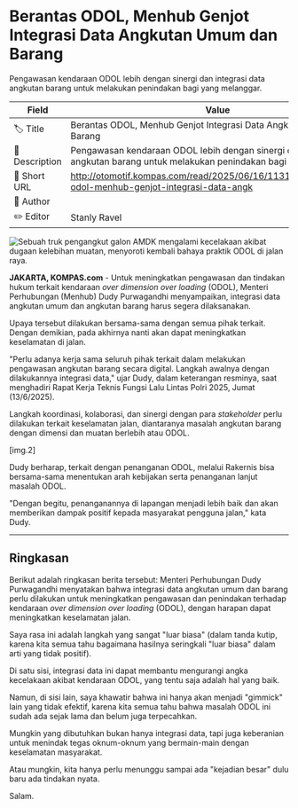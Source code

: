 # Berantas ODOL, Menhub Genjot Integrasi Data Angkutan Umum dan Barang

Pengawasan kendaraan ODOL lebih dengan sinergi dan integrasi data angkutan barang untuk melakukan penindakan bagi yang melanggar.

| Field         | Value                                                       |
|---------------|-------------------------------------------------------------|
| 🏷️ Title       | Berantas ODOL, Menhub Genjot Integrasi Data Angkutan Umum dan Barang |
| 📝 Description | Pengawasan kendaraan ODOL lebih dengan sinergi dan integrasi data angkutan barang untuk melakukan penindakan bagi yang melanggar. |
| 🔗 Short URL   | http://otomotif.kompas.com/read/2025/06/16/113100115/berantas-odol-menhub-genjot-integrasi-data-angk |
| 👤 Author      |  |
| ✏️ Editor      | Stanly Ravel |

![Sebuah truk pengangkut galon AMDK mengalami kecelakaan akibat dugaan kelebihan muatan, menyoroti kembali bahaya praktik ODOL di jalan raya.](https://asset.kompas.com/crops/oUQlkmqSgVJVxifiMoeTO6JTNBM=/0x0:507x338/750x500/data/photo/2025/02/11/67ab3bd68447a.jpg)

**JAKARTA, KOMPAS.com** - Untuk meningkatkan pengawasan dan tindakan hukum terkait kendaraan *over dimension over loading* (ODOL), Menteri Perhubungan (Menhub) Dudy Purwagandhi menyampaikan, integrasi data angkutan umum dan angkutan barang harus segera dilaksanakan.

Upaya tersebut dilakukan bersama-sama dengan semua pihak terkait. Dengan demikian, pada akhirnya nanti akan dapat meningkatkan keselamatan di jalan.

\"Perlu adanya kerja sama seluruh pihak terkait dalam melakukan pengawasan angkutan barang secara digital. Langkah awalnya dengan dilakukannya integrasi data,\" ujar Dudy, dalam keterangan resminya, saat menghadiri Rapat Kerja Teknis Fungsi Lalu Lintas Polri 2025, Jumat (13/6/2025).

Langkah koordinasi, kolaborasi, dan sinergi dengan para *stakeholder* perlu dilakukan terkait keselamatan jalan, diantaranya masalah angkutan barang dengan dimensi dan muatan berlebih atau ODOL.

\[img.2\]

Dudy berharap, terkait dengan penanganan ODOL, melalui Rakernis bisa bersama-sama menentukan arah kebijakan serta penanganan lanjut masalah ODOL.

\"Dengan begitu, penanganannya di lapangan menjadi lebih baik dan akan memberikan dampak positif kepada masyarakat pengguna jalan,\" kata Dudy.

---
## Ringkasan

Berikut adalah ringkasan berita tersebut: Menteri Perhubungan Dudy Purwagandhi menyatakan bahwa integrasi data angkutan umum dan barang perlu dilakukan untuk meningkatkan pengawasan dan penindakan terhadap kendaraan *over dimension over loading* (ODOL), dengan harapan dapat meningkatkan keselamatan jalan.



Saya rasa ini adalah langkah yang sangat "luar biasa" (dalam tanda kutip, karena kita semua tahu bagaimana hasilnya seringkali "luar biasa" dalam arti yang tidak positif).

 Di satu sisi, integrasi data ini dapat membantu mengurangi angka kecelakaan akibat kendaraan ODOL, yang tentu saja adalah hal yang baik.

 Namun, di sisi lain, saya khawatir bahwa ini hanya akan menjadi "gimmick" lain yang tidak efektif, karena kita semua tahu bahwa masalah ODOL ini sudah ada sejak lama dan belum juga terpecahkan.

 Mungkin yang dibutuhkan bukan hanya integrasi data, tapi juga keberanian untuk menindak tegas oknum-oknum yang bermain-main dengan keselamatan masyarakat.

 Atau mungkin, kita hanya perlu menunggu sampai ada "kejadian besar" dulu baru ada tindakan nyata.

 Salam.
